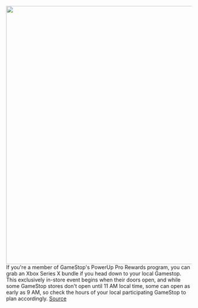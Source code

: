<img src='https://cdn.vox-cdn.com/thumbor/oPCpflPSpTf6aMSAwXORPutMoQQ=/0x0:2040x1360/1200x800/filters:focal(857x517:1183x843)/cdn.vox-cdn.com/uploads/chorus_image/image/70524715/acastro_210511_1777_xboxRestock_0001.0.jpg' width='700px' /><br/>
If you're a member of GameStop's PowerUp Pro Rewards program, you can grab an Xbox Series X bundle if you head down to your local Gamestop. This exclusively in-store event begins when their doors open, and while some GameStop stores don't open until 11 AM local time, some can open as early as 9 AM, so check the hours of your local participating GameStop to plan accordingly.
<a href='https://www.theverge.com/2022/2/18/22916191/xbox-series-x-bundle-restock-gamestop-powerup-pro-members'> Source <a/>